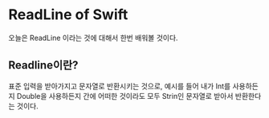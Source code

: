 # ReadLine of Swift
오늘은 ReadLine 이라는 것에 대해서 한번 배워볼 것이다.
## Readline이란?
표준 입력을 받아가지고 문자열로 반환시키는 것으로, 예시를 들어 내가 Int를 사용하든지 Double을 사용하든지 간에 어떠한 것이라도 모두 Strin인 문자열로 받아서 반환한다는 것이다.